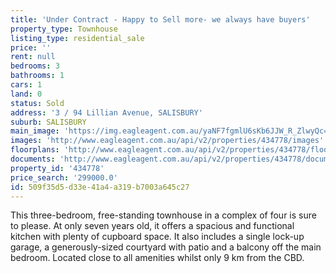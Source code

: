```yaml
---
title: 'Under Contract - Happy to Sell more- we always have buyers'
property_type: Townhouse
listing_type: residential_sale
price: ''
rent: null
bedrooms: 3
bathrooms: 1
cars: 1
land: 0
status: Sold
address: '3 / 94 Lillian Avenue, SALISBURY'
suburb: SALISBURY
main_image: 'https://img.eagleagent.com.au/yaNF7fgmlU6sKb6JJW_R_ZlwyQc=/1280x854/smart/https://s3-us-west-2.amazonaws.com/eagleagent-orig/images/6817977/103747918-image-M.jpg'
images: 'http://www.eagleagent.com.au/api/v2/properties/434778/images'
floorplans: 'http://www.eagleagent.com.au/api/v2/properties/434778/floorplans'
documents: 'http://www.eagleagent.com.au/api/v2/properties/434778/documents'
property_id: '434778'
price_search: '299000.0'
id: 509f35d5-d33e-41a4-a319-b7003a645c27
---
```

This three-bedroom, free-standing townhouse in a complex of four is sure to please. At only seven years old, it offers a spacious and functional kitchen with plenty of cupboard space. It also includes a single lock-up garage, a generously-sized courtyard with patio and a balcony off the main bedroom. Located close to all amenities whilst only 9 km from the CBD.